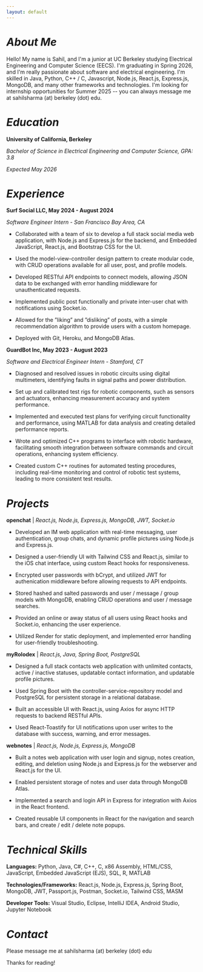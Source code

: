 ```yaml
---
layout: default
---
```


# _About Me_

Hello! My name is Sahil, and I'm a junior at UC Berkeley studying Electrical Engineering and Computer Science (EECS). I'm graduating in Spring 2026, and I'm really passionate about software and electrical engineering. I'm skilled in Java, Python, C++ / C, Javascript, Node.js, React.js, Express.js, MongoDB, and many other frameworks and technologies. I'm looking for internship opportunities for Summer 2025 -- you can always message me at sahilsharma (at) berkeley (dot) edu. 

# _Education_

**University of California, Berkeley**

_Bachelor of Science in Electrical Engineering and Computer Science, GPA: 3.8_

_Expected May 2026_

# _Experience_

**Surf Social LLC, May 2024 - August 2024**

_Software Engineer Intern - San Francisco Bay Area, CA_

- Collaborated with a team of six to develop a full stack social media web application, with Node.js and Express.js for the backend, and Embedded JavaScript, React.js, and Bootstrap CSS for the UI.

- Used the model-view-controller design pattern to create modular code, with CRUD operations available for all user, post, and profile models.

- Developed RESTful API endpoints to connect models, allowing JSON data to be exchanged with error handling middleware for unauthenticated requests.

- Implemented public post functionally and private inter-user chat with notifications using Socket.io.

- Allowed for the ”liking” and ”disliking” of posts, with a simple recommendation algorithm to provide users with a custom homepage.

- Deployed with Git, Heroku, and MongoDB Atlas.




**GuardBot Inc, May 2023 - August 2023**

_Software and Electrical Engineer Intern - Stamford, CT_

- Diagnosed and resolved issues in robotic circuits using digital multimeters, identifying faults in signal paths and power
distribution.

- Set up and calibrated test rigs for robotic components, such as sensors and actuators, enhancing measurement accuracy
and system performance.

- Implemented and executed test plans for verifying circuit functionality and performance, using MATLAB for data
analysis and creating detailed performance reports.

- Wrote and optimized C++ programs to interface with robotic hardware, facilitating smooth integration between software
commands and circuit operations, enhancing system efficiency.

- Created custom C++ routines for automated testing procedures, including real-time monitoring and control of robotic
test systems, leading to more consistent test results.



# _Projects_

**openchat** | _React.js, Node.js, Express.js, MongoDB, JWT, Socket.io_

- Developed an IM web application with real-time messaging, user authentication, group chats, and dynamic profile pictures using Node.js and Express.js.

- Designed a user-friendly UI with Tailwind CSS and React.js, similar to the iOS chat interface, using custom React hooks for responsiveness.

- Encrypted user passwords with bCrypt, and utilized JWT for authenication middleware before allowing requests to API endpoints.

- Stored hashed and salted passwords and user / message / group models with MongoDB, enabling CRUD operations and user / message searches.

- Provided an online or away status of all users using React hooks and Socket.io, enhancing the user experience.

- Utilized Render for static deployment, and implemented error handling for user-friendly troubleshooting.


**myRolodex** | _React.js, Java, Spring Boot, PostgreSQL_

- Designed a full stack contacts web application with unlimited contacts, active / inactive statuses, updatable contact
information, and updatable profile pictures.

- Used Spring Boot with the controller-service-repository model and PostgreSQL for persistent storage in a relational
database.

- Built an accessible UI with React.js, using Axios for async HTTP requests to backend RESTful APIs.
  
- Used React-Toastify for UI notifications upon user writes to the database with success, warning, and error messages.


**webnotes** | _React.js, Node.js, Express.js, MongoDB_

- Built a notes web application with user login and signup, notes creation, editing, and deletion using Node.js and
Express.js for the webserver and React.js for the UI.

- Enabled persistent storage of notes and user data through MongoDB Atlas.
  
- Implemented a search and login API in Express for integration with Axios in the React frontend.
  
- Created reusable UI components in React for the navigation and search bars, and create / edit / delete note popups.


# _Technical Skills_

**Languages:** Python, Java, C#, C++, C, x86 Assembly, HTML/CSS, JavaScript, Embedded JavaScript (EJS), SQL, R, MATLAB

**Technologies/Frameworks:**  React.js, Node.js, Express.js, Spring Boot, MongoDB, JWT, Passport.js, Postman, Socket.io, Tailwind CSS, MASM

**Developer Tools:** Visual Studio, Eclipse, IntelliJ IDEA, Android Studio, Jupyter Notebook


# _Contact_

Please message me at sahilsharma (at) berkeley (dot) edu

Thanks for reading!

